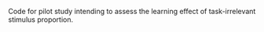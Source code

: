 Code for pilot study intending to assess the learning effect of task-irrelevant stimulus proportion.

